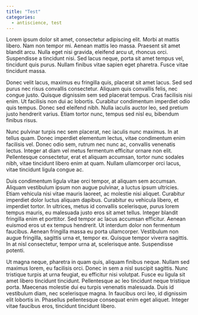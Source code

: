 ```yaml
---
title: "Test"
categories:
  - antiscience, test
---
```


Lorem ipsum dolor sit amet, consectetur adipiscing elit. Morbi at mattis libero. Nam non tempor mi. Aenean mattis leo massa. Praesent sit amet blandit arcu. Nulla eget nisi gravida, eleifend arcu ut, rhoncus orci. Suspendisse a tincidunt nisi. Sed lacus neque, porta sit amet tempus vel, tincidunt quis purus. Nullam finibus vitae sapien eget pharetra. Fusce vitae tincidunt massa.

Donec velit lacus, maximus eu fringilla quis, placerat sit amet lacus. Sed sed purus nec risus convallis consectetur. Aliquam quis convallis felis, nec congue justo. Quisque dignissim sem sed placerat tempus. Cras facilisis nisi enim. Ut facilisis non dui ac lobortis. Curabitur condimentum imperdiet odio quis tempus. Donec sed eleifend nibh. Nulla iaculis auctor leo, sed pretium justo hendrerit varius. Etiam tortor nunc, tempus sed nisl eu, bibendum finibus risus.

Nunc pulvinar turpis nec sem placerat, nec iaculis nunc maximus. In at tellus quam. Donec imperdiet elementum lectus, vitae condimentum enim facilisis vel. Donec odio sem, rutrum nec nunc ac, convallis venenatis lectus. Integer at diam vel metus fermentum efficitur ornare non elit. Pellentesque consectetur, erat et aliquam accumsan, tortor nunc sodales nibh, vitae tincidunt libero enim at quam. Nullam ullamcorper orci lacus, vitae tincidunt ligula congue ac.

Duis condimentum ligula vitae orci tempor, at aliquam sem accumsan. Aliquam vestibulum ipsum non augue pulvinar, a luctus ipsum ultricies. Etiam vehicula nisi vitae mauris laoreet, ac molestie nisi aliquet. Curabitur imperdiet dolor luctus aliquam dapibus. Curabitur eu vehicula libero, et imperdiet tortor. In ultrices, metus id convallis scelerisque, purus lorem tempus mauris, eu malesuada justo eros sit amet tellus. Integer blandit fringilla enim et porttitor. Sed tempor ac lacus accumsan efficitur. Aenean euismod eros ut ex tempus hendrerit. Ut interdum dolor non fermentum faucibus. Aenean fringilla massa eu porta ullamcorper. Vestibulum non augue fringilla, sagittis urna et, tempor ex. Quisque tempor viverra sagittis. In at nisl consectetur, tempor urna at, scelerisque ante. Suspendisse potenti.

Ut magna neque, pharetra in quam quis, aliquam finibus neque. Nullam sed maximus lorem, eu facilisis orci. Donec in sem a nisl suscipit sagittis. Nunc tristique turpis at urna feugiat, eu efficitur nisi volutpat. Fusce eu ligula sit amet libero tincidunt tincidunt. Pellentesque ac leo tincidunt neque tristique porta. Maecenas molestie dui eu turpis venenatis malesuada. Duis id vestibulum diam, nec scelerisque magna. In faucibus orci leo, id dignissim elit lobortis in. Phasellus pellentesque consequat enim eget aliquet. Integer vitae faucibus eros, tincidunt tincidunt libero.
